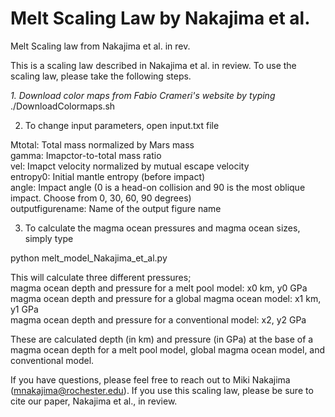 # Melt Scaling Law by Nakajima et al.
Melt Scaling law from Nakajima et al. in rev.

This is a scaling law described in Nakajima et al. in review. To use the scaling law, please take the following steps.

*1. Download color maps from Fabio Crameri's website by typing*  <br />
./DownloadColormaps.sh 

2. To change input parameters, open input.txt file <br />

Mtotal: Total mass normalized by Mars mass <br />
gamma: Imapctor-to-total mass ratio <br />
vel: Imapct velocity normalized by mutual escape velocity <br />
entropy0: Initial mantle entropy (before impact) <br />
angle: Impact angle (0 is a head-on collision and 90 is the most oblique impact. Choose from 0, 30, 60, 90 degrees) <br />
outputfigurename: Name of the output figure name <br />

3. To calculate the magma ocean pressures and magma ocean sizes, simply type  <br />

python melt_model_Nakajima_et_al.py  <br />

This will calculate three different pressures;  <br />
magma ocean depth and pressure for a melt pool model: x0 km,  y0 GPa <br />
magma ocean depth and pressure for a global magma ocean model: x1 km, y1 GPa <br />
magma ocean depth and pressure for a conventional model: x2, y2 GPa <br />

These are calculated depth (in km) and pressure (in GPa) at the base of a magma ocean depth for a melt pool model, global magma ocean model, and conventional model. <br />

If you have questions, please feel free to reach out to Miki Nakajima (mnakajima@rochester.edu). If you use this scaling law, please be sure to cite our paper, Nakajima et al., in review.


